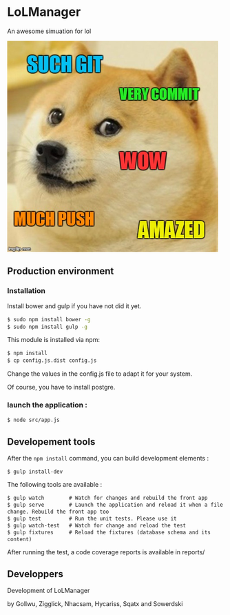 # LoLManager

An awesome simuation for lol


![alt tag](https://raw.githubusercontent.com/Gollwu/LoLManager/master/front_old/assets/doge.jpg "Doge")


## Production environment

### Installation

Install bower and gulp if you have not did it yet.

``` bash
$ sudo npm install bower -g
$ sudo npm install gulp -g
```

This module is installed via npm:

``` bash
$ npm install
$ cp config.js.dist config.js
```

Change the values in the config.js file to adapt it for your system.

Of course, you have to install postgre.

### launch the application :

``` bash
$ node src/app.js
```

## Developement tools

After the `npm install` command, you can build development elements :
```
$ gulp install-dev
```

The following tools are available :
```
$ gulp watch        # Watch for changes and rebuild the front app
$ gulp serve        # Launch the application and reload it when a file change. Rebuild the front app too
$ gulp test         # Run the unit tests. Please use it
$ gulp watch-test   # Watch for change and reload the test
$ gulp fixtures     # Reload the fixtures (database schema and its content)
```

After running the test, a code coverage reports is available in reports/


## Developpers

Development of LoLManager

by Gollwu, Zigglick, Nhacsam, Hycariss, Sqatx and Sowerdski
